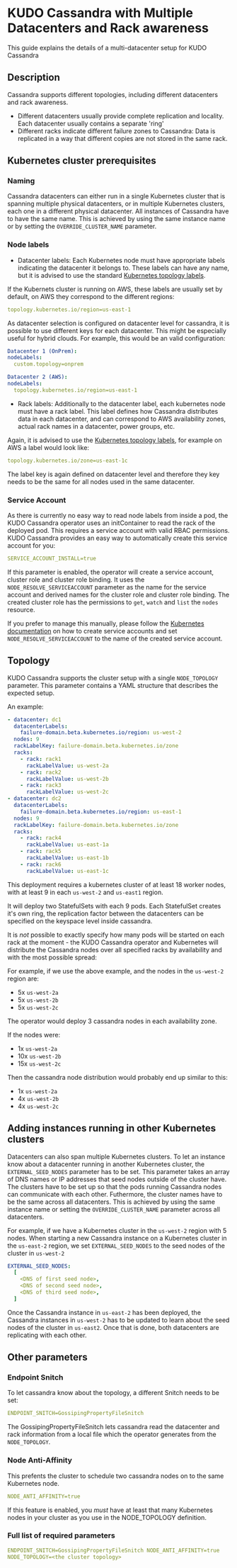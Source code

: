 # KUDO Cassandra with Multiple Datacenters and Rack awareness

This guide explains the details of a multi-datacenter setup for KUDO Cassandra

## Description

Cassandra supports different topologies, including different datacenters and
rack awareness.

- Different datacenters usually provide complete replication and locality. Each
  datacenter usually contains a separate 'ring'
- Different racks indicate different failure zones to Cassandra: Data is
  replicated in a way that different copies are not stored in the same rack.

## Kubernetes cluster prerequisites

### Naming

Cassandra datacenters can either run in a single Kubernetes cluster that is
spanning multiple physical datacenters, or in multiple Kubernetes clusters, each
one in a different physical datacenter. All instances of Cassandra have to have
the same name. This is achieved by using the same instance name or by setting
the `OVERRIDE_CLUSTER_NAME` parameter.

### Node labels

- Datacenter labels: Each Kubernetes node must have appropriate labels
  indicating the datacenter it belongs to. These labels can have any name, but
  it is advised to use the standard
  [Kubernetes topology labels](https://kubernetes.io/docs/reference/kubernetes-api/labels-annotations-taints/#topologykubernetesioregion).

If the Kubernets cluster is running on AWS, these labels are usually set by
default, on AWS they correspond to the different regions:

```yaml
topology.kubernetes.io/region=us-east-1
```

As datacenter selection is configured on datacenter level for cassandra, it is
possible to use different keys for each datacenter. This might be especially
useful for hybrid clouds. For example, this would be an valid configuration:

```yaml
Datacenter 1 (OnPrem):
nodeLabels:
  custom.topology=onprem

Datacenter 2 (AWS):
nodeLabels:
  topology.kubernetes.io/region=us-east-1
```

- Rack labels: Additionally to the datacenter label, each kubernetes node must
  have a rack label. This label defines how Cassandra distributes data in each
  datacenter, and can correspond to AWS availability zones, actual rack names in
  a datacenter, power groups, etc.

Again, it is advised to use the
[Kubernetes topology labels](https://kubernetes.io/docs/reference/kubernetes-api/labels-annotations-taints/#topologykubernetesioregion),
for example on AWS a label would look like:

```yaml
topology.kubernetes.io/zone=us-east-1c
```

The label key is again defined on datacenter level and therefore they key needs
to be the same for all nodes used in the same datacenter.

### Service Account

As there is currently no easy way to read node labels from inside a pod, the
KUDO Cassandra operator uses an initContainer to read the rack of the deployed
pod. This requires a service account with valid RBAC permissions. KUDO Cassandra
provides an easy way to automatically create this service account for you:

```yaml
SERVICE_ACCOUNT_INSTALL=true
```

If this parameter is enabled, the operator will create a service account,
cluster role and cluster role binding. It uses the `NODE_RESOLVE_SERVICEACCOUNT`
parameter as the name for the service account and derived names for the cluster
role and cluster role binding. The created cluster role has the permissions to
`get`, `watch` and `list` the `nodes` resource.

If you prefer to manage this manually, please follow the
[Kubernetes documentation](https://kubernetes.io/docs/tasks/configure-pod-container/configure-service-account/)
on how to create service accounts and set `NODE_RESOLVE_SERVICEACCOUNT` to the
name of the created service account.

## Topology

KUDO Cassandra supports the cluster setup with a single `NODE_TOPOLOGY`
parameter. This parameter contains a YAML structure that describes the expected
setup.

An example:

```yaml
- datacenter: dc1
  datacenterLabels:
    failure-domain.beta.kubernetes.io/region: us-west-2
  nodes: 9
  rackLabelKey: failure-domain.beta.kubernetes.io/zone
  racks:
    - rack: rack1
      rackLabelValue: us-west-2a
    - rack: rack2
      rackLabelValue: us-west-2b
    - rack: rack3
      rackLabelValue: us-west-2c
- datacenter: dc2
  datacenterLabels:
    failure-domain.beta.kubernetes.io/region: us-east-1
  nodes: 9
  rackLabelKey: failure-domain.beta.kubernetes.io/zone
  racks:
    - rack: rack4
      rackLabelValue: us-east-1a
    - rack: rack5
      rackLabelValue: us-east-1b
    - rack: rack6
      rackLabelValue: us-east-1c
```

This deployment requires a kubernetes cluster of at least 18 worker nodes, with
at least 9 in each `us-west-2` and `us-east1` region.

It will deploy two StatefulSets with each 9 pods. Each StatefulSet creates it's
own ring, the replication factor between the datacenters can be specified on the
keyspace level inside cassandra.

It is _not_ possible to exactly specify how many pods will be started on each
rack at the moment - the KUDO Cassandra operator and Kubernetes will distribute
the Cassandra nodes over all specified racks by availability and with the most
possible spread:

For example, if we use the above example, and the nodes in the `us-west-2`
region are:

- 5x `us-west-2a`
- 5x `us-west-2b`
- 5x `us-west-2c`

The operator would deploy 3 cassandra nodes in each availability zone.

If the nodes were:

- 1x `us-west-2a`
- 10x `us-west-2b`
- 15x `us-west-2c`

Then the cassandra node distribution would probably end up similar to this:

- 1x `us-west-2a`
- 4x `us-west-2b`
- 4x `us-west-2c`

## Adding instances running in other Kubernetes clusters

Datacenters can also span multiple Kubernetes clusters. To let an instance know
about a datacenter running in another Kubernetes cluster, the
`EXTERNAL_SEED_NODES` parameter has to be set. This parameter takes an array of
DNS names or IP addresses that seed nodes outside of the cluster have. The
clusters have to be set up so that the pods running Cassandra nodes can
communicate with each other. Futhermore, the cluster names have to be the same
across all datacenters. This is achieved by using the same instance name or
setting the `OVERRIDE_CLUSTER_NAME` parameter across all datacenters.

For example, if we have a Kubernetes cluster in the `us-west-2` region with 5
nodes. When starting a new Cassandra instance on a Kubernetes cluster in the
`us-east-2` region, we set `EXTERNAL_SEED_NODES` to the seed nodes of the
cluster in `us-west-2`

```yaml
EXTERNAL_SEED_NODES:
  [
    <DNS of first seed node>,
    <DNS of second seed node>,
    <DNS of third seed node>,
  ]
```

Once the Cassandra instance in `us-east-2` has been deployed, the Cassandra
instances in `us-west-2` has to be updated to learn about the seed nodes of the
cluster in `us-east2`. Once that is done, both datacenters are replicating with
each other.

## Other parameters

### Endpoint Snitch

To let cassandra know about the topology, a different Snitch needs to be set:

```yaml
ENDPOINT_SNITCH=GossipingPropertyFileSnitch
```

The GossipingPropertyFileSnitch lets cassandra read the datacenter and rack
information from a local file which the operator generates from the
`NODE_TOPOLOGY`.

### Node Anti-Affinity

This prefents the cluster to schedule two cassandra nodes on to the same
Kubernetes node.

```yaml
NODE_ANTI_AFFINITY=true
```

If this feature is enabled, you _must_ have at least that many Kubernetes nodes
in your cluster as you use in the NODE_TOPOLOGY definition.

### Full list of required parameters

```yaml
ENDPOINT_SNITCH=GossipingPropertyFileSnitch NODE_ANTI_AFFINITY=true
NODE_TOPOLOGY=<the cluster topology>
```
